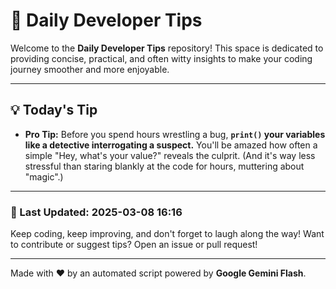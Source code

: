 
# 🌟 Daily Developer Tips

Welcome to the **Daily Developer Tips** repository! This space is dedicated to providing concise, practical, and often witty insights to make your coding journey smoother and more enjoyable.

---

## 💡 Today's Tip

- **Pro Tip:**  Before you spend hours wrestling a bug,  **`print()` your variables like a detective interrogating a suspect.**  You'll be amazed how often a simple "Hey, what's your value?" reveals the culprit.  (And it's way less stressful than staring blankly at the code for hours, muttering about "magic".)

---

### 📅 Last Updated: 2025-03-08 16:16

Keep coding, keep improving, and don't forget to laugh along the way! Want to contribute or suggest tips? Open an issue or pull request!

---

Made with ❤️ by an automated script powered by **Google Gemini Flash**.

